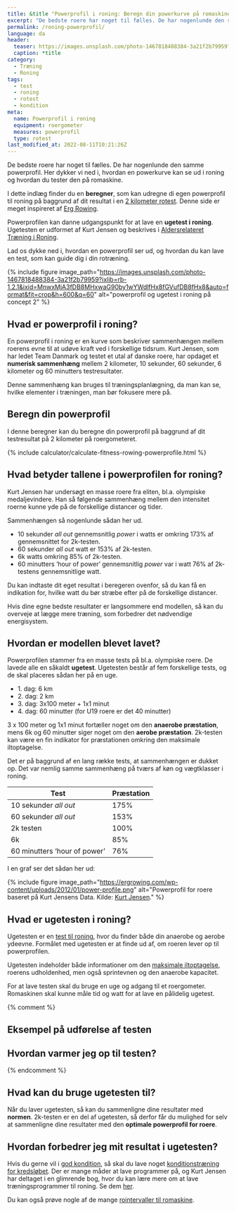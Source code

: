 ```yaml
---
title: &title "Powerprofil i roning: Beregn din powerkurve på romaskine"
excerpt: "De bedste roere har noget til fælles. De har nogenlunde den samme powerprofil. Her dykker vi ned i, hvordan en powerkurve kan se ud i roning og hvordan du tester den på romaskine."
permalink: /roning-powerprofil/
language: da
header:
  teaser: https://images.unsplash.com/photo-1467818488384-3a21f2b79959?ixlib=rb-1.2.1&ixid=MnwxMjA3fDB8MHxwaG90by1wYWdlfHx8fGVufDB8fHx8&auto=format&fit=crop&h=300&w=400&q=10
  caption: *title
category:
  - Træning
  - Roning
tags:
  - test
  - roning
  - rotest
  - kondition
meta:
  name: Powerprofil i roning
  equipment: roergometer
  measures: powerprofil
  type: rotest
last_modified_at: 2022-08-11T10:21:26Z
---
```


De bedste roere har noget til fælles. De har nogenlunde den samme powerprofil. Her dykker vi ned i, hvordan en powerkurve kan se ud i roning og hvordan du tester den på romaskine.

I dette indlæg finder du en **beregner**, som kan udregne di egen powerprofil til roning på baggrund af dit resultat i en [2 kilometer rotest](/kondital-roning/). Denne side er meget inspireret af [Erg Rowing](https://ergrowing.com/2k-erg-power-profile-calculator/).

Powerprofilen kan danne udgangspunkt for at lave en **ugetest i roning**. Ugetesten er udformet af Kurt Jensen og beskrives i [Aldersrelateret Træning i Roning](https://roning.dk/app/uploads/2016/12/ATRO-bogen.pdf).

Lad os dykke ned i, hvordan en powerprofil ser ud, og hvordan du kan lave en test, som kan guide dig i din rotræning.

{% include figure image_path="https://images.unsplash.com/photo-1467818488384-3a21f2b79959?ixlib=rb-1.2.1&ixid=MnwxMjA3fDB8MHxwaG90by1wYWdlfHx8fGVufDB8fHx8&auto=format&fit=crop&h=600&q=60" alt="powerprofil og ugetest i roning på concept 2" %}

## Hvad er powerprofil i roning?

En powerprofil i roning er en kurve som beskriver sammenhængen mellem roerens evne til at udøve kraft ved i forskellige tidsrum. Kurt Jensen, som har ledet Team Danmark og testet et utal af danske roere, har opdaget et **numerisk sammenhæng** mellem 2 kilometer, 10 sekunder, 60 sekunder, 6 kilometer og 60 minutters testresultater.

Denne sammenhæng kan bruges til træningsplanlægning, da man kan se, hvilke elementer i træningen, man bør fokusere mere på.

## Beregn din powerprofil

I denne beregner kan du beregne din powerprofil på baggrund af dit testresultat på 2 kilometer på roergometeret.

{% include calculator/calculate-fitness-rowing-powerprofile.html %}

## Hvad betyder tallene i powerprofilen for roning?

Kurt Jensen har undersøgt en masse roere fra eliten, bl.a. olympiske medaljevindere. Han så følgende sammenhæng mellem den intensitet roerne kunne yde på de forskellige distancer og tider.

Sammenhængen så nogenlunde sådan her ud.

- 10 sekunder _all out_ gennemsnitlig _power_ i watts er omkring 173% af gennemsnittet for 2k-testen.
- 60 sekunder _all out_ watt er 153% af 2k-testen.
- 6k watts omkring 85% of 2k-testen.
- 60 minutters ‘hour of power’ gennemsnitlig _power_ var i watt 76% af 2k-testens gennemsnitlige watt.

Du kan indtaste dit eget resultat i beregeren ovenfor, så du kan få en indikation for, hvilke watt du bør stræbe efter på de forskellige distancer.

Hvis dine egne bedste resultater er langsommere end modellen, så kan du overveje at lægge mere træning, som forbedrer det nødvendige energisystem.

## Hvordan er modellen blevet lavet?

Powerprofilen stammer fra en masse tests på bl.a. olympiske roere. De lavede alle en såkaldt **ugetest**. Ugetesten består af fem forskellige tests, og de skal placeres sådan her på en uge.

- 1\. dag: 6 km
- 2\. dag: 2 km
- 3\. dag: 3x100 meter + 1x1 minut
- 4\. dag: 60 minutter (for U19 roere er det 40 minutter)

3 x 100 meter og 1x1 minut fortæller noget om den **anaerobe præstation**, mens 6k og 60 minutter siger noget om den **aerobe præstation**. 2k-testen kan være en fin indikator for præstationen omkring den maksimale iltoptagelse.

Det er på baggrund af en lang række tests, at sammenhængen er dukket op. Det var nemlig samme sammenhæng på tværs af køn og vægtklasser i roning.

| Test | Præstation |
|-|-|
| 10 sekunder _all out_ | 175% |
| 60 sekunder _all out_ | 153% |
| 2k testen | 100% |
| 6k | 85% |
| 60 minutters ‘hour of power’ | 76% |

I en graf ser det sådan her ud:

{% include figure image_path="https://ergrowing.com/wp-content/uploads/2012/01/power-profile.png" alt="Powerprofil for roere baseret på Kurt Jensens Data. Kilde: [Kurt Jensen](https://ergrowing.com/2k-erg-power-profile-calculator/)." %}

## Hvad er ugetesten i roning?

Ugetesten er en [test til roning](/kondital-roning/), hvor du finder både din anaerobe og aerobe ydeevne. Formålet med ugetesten er at finde ud af, om roeren lever op til powerprofilen.

Ugetesten indeholder både informationer om den [maksimale iltoptagelse](/maksimale-iltoptagelse-vo2max/), roerens udholdenhed, men også sprintevnen og den anaerobe kapacitet.

For at lave testen skal du bruge en uge og adgang til et roergometer. Romaskinen skal kunne måle tid og watt for at lave en pålidelig ugetest.

{% comment %}

## Eksempel på udførelse af testen

## Hvordan varmer jeg op til testen?

{% endcomment %}

## Hvad kan du bruge ugetesten til?

Når du laver ugetesten, så kan du sammenligne dine resultater med **normen**. 2k-testen er en del af ugetesten, så derfor får du mulighed for selv at sammenligne dine resultater med den **optimale powerprofil for roere**.

## Hvordan forbedrer jeg mit resultat i ugetesten?

Hvis du gerne vil i [god kondition](/kondition/), så skal du lave noget [konditionstræning for kredsløbet](/konditionstraening/). Der er mange måder at lave programmer på, og Kurt Jensen har deltaget i en glimrende bog, hvor du kan lære mere om at lave træningsprogrammer til roning. Se dem [her](http://www.redking.me.uk/sport/rowing/training/c2_training_v2.pdf).

Du kan også prøve nogle af de mange [rointervaller til romaskine](/artikel/traeningsprogrammer-intervaller-roning/).
